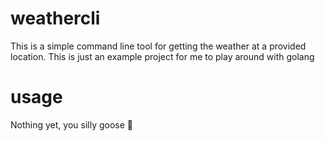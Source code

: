 # weathercli

This is a simple command line tool for getting the weather at a provided location. This is just an example project for me to play around with golang


# usage

Nothing yet, you silly goose 🪿
